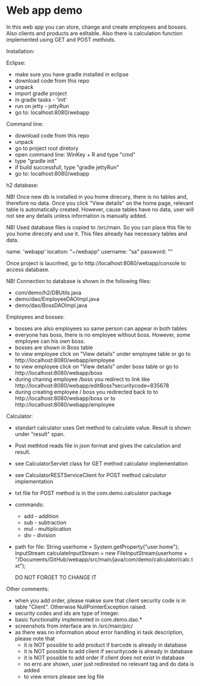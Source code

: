 
# Web app demo

In this web app you can store, change and create employees and bosses. Also clients and products are editable.
Also there is calculation function implemented using GET and POST methods.

Installation:

Eclipse:

- make sure you have gradle installed in eclipse
- download code from this repo
- unpack
- import gradle project
- in gradle tasks - 'init'
- run on jetty - jettyRun
- go to: localhost:8080/webapp

Command line:

-  download code from this repo
-  unpack
-  go to project root diretory
-  open command line: WinKey + R and type "cmd"
-  type "gradle init"
-  if build successfull, type "gradle jettyRun"
-  go to: localhost:8080/webapp

h2 database:

NB! Once new db is installed in you home direcory, there is no tables and, therefore no data. Once you click "View details" on the home page, relevant table is automatically created. However, cause tables have no data, user will not see any details unless information is manually added.

NB! Used database files is copied to /src/main. So you can place this file to you home direcoty and use it. This files already has
necessary tables and data.

name: 'webapp'
location: "~/webapp"
username: "sa"
password: ""

Once project is laucnhed, go to http://localhost:8080/webapp/console to access database.


NB! Connection to database is shown in the following files:

- com/demo/h2/DBUtils.java
- demo/dao/EmployeeDAOImpl.java
- demo/dao/BossDAOImpl.java

Employees and bosses:
- bosses are also employees so same person can appear in both tables
- everyone has boss, there is no employee without boss. However, some employee can his own boss.
- bosses are shown in Boss table
- to view employee click on "View details" under employee table or go to http://localhost:8080/webapp/employee
- to view employee click on "View details" under boss table or go to http://localhost:8080/webapp/boss
- during chaning employee /boss you redirect to link like http://localhost:8080/webapp/editBoss?securitycode=835678
- during creating employee / boss you redirected back to to http://localhost:8080/webapp/boss or to http://localhost:8080/webapp/employee

Calculator:
- standart calculator uses Get method to calculate value. Result is shown under "result" span.
- Post methtod reads file in json format and gives the calculation and result.
- see CalculatorServlet class for GET method calculator implementation
- see CalculatorRESTServiceClient for POST method calculator implementation
- txt file for POST method is in the com.demo.calculator package
- commands:
   * add - addition
   * sub - subtraction
   * mul - multiplication
   * div - division
   
- path for file: 
    String userhome = System.getProperty("user.home");
    InputStream calculateInputStream = new FileInputStream(userhome + "/Documents/GitHub/webapp/src/main/java/com/demo/calculator/calc.txt");
    
    DO NOT FORGET TO CHANGE IT

Other comments:

- when you add order, please makse sure that client security code is in table "Client". Otherwise NullPointerException raised.
- security codes and ids are type of Integer.
- basic functionality implemented in com.demo.dao.*
- screenshots from interface are in /src/main/pic/
- as there was no information about error handling in task description, please note that
     * it is NOT possible to add product if barcode is already in database
     * it is NOT possible to add client if securitycode is already in database
     * it is NOT possible to add order if client does not exist in database
     * no erro are shown, user just redirested no relevant tag and do data is added 
     * to view errors please see log file

